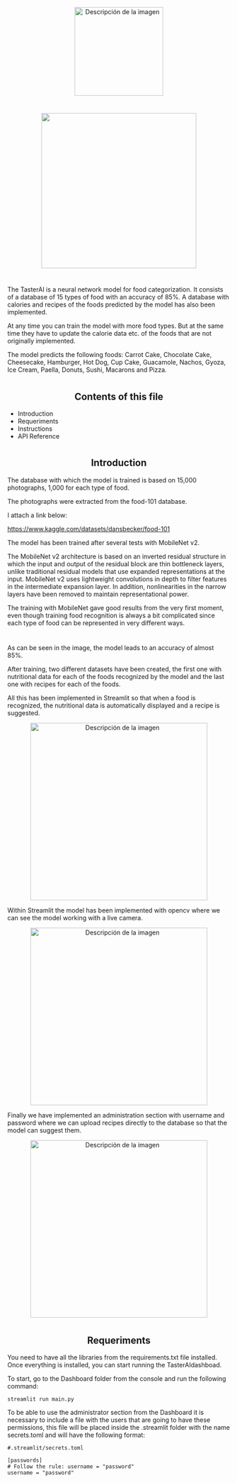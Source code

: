 
<p align="center"> <img src="https://user-images.githubusercontent.com/101704557/184862313-efae0fff-a916-4d3a-8696-093acf6c45c9.png" alt="Descripción de la imagen"  height="200" /> </p>


<h1 style='text-align: center; color:#FF7F00 ;'></h1>

<p align="center"> <img src="https://user-images.githubusercontent.com/101704557/184918236-12d57e4d-aa56-4d34-ad0e-15458a90988e.gif"  height="350"//> </p>

<h1 style='text-align: center; color:#FF7F00 ;'></h1>


The TasterAI is a neural network model for food categorization. It consists of a database of 15 types of food with an accuracy of 85%. A database with calories and recipes of the foods predicted by the model has also been implemented.

At any time you can train the model with more food types. But at the same time they have to update the calorie data etc. of the foods that are not originally implemented.

The model predicts the following foods: Carrot Cake, Chocolate Cake, Cheesecake, Hamburger, Hot Dog, Cup Cake, Guacamole, Nachos, Gyoza, Ice Cream, Paella, Donuts, Sushi, Macarons and Pizza. 

<h1 style='text-align: center; color:#FF7F00 ;'></h1>

<h2 align="center">Contents of this file</h2>

- Introduction
- Requeriments
- Instructions
- API Reference

<h1 style='text-align: center; color:#FF7F00 ;'></h1>

<h2 align="center">Introduction</h2>

The database with which the model is trained is based on 15,000 photographs, 1,000 for each type of food.

The photographs were extracted from the food-101 database.

I attach a link below:

https://www.kaggle.com/datasets/dansbecker/food-101

The model has been trained after several tests with MobileNet v2.

The MobileNet v2 architecture is based on an inverted residual structure in which the input and output of the residual block are thin bottleneck layers, unlike traditional residual models that use expanded representations at the input. MobileNet v2 uses lightweight convolutions in depth to filter features in the intermediate expansion layer. In addition, nonlinearities in the narrow layers have been removed to maintain representational power.

The training with MobileNet gave good results from the very first moment, even though training food recognition is always a bit complicated since each type of food can be represented in very different ways.

<h1 style='text-align: center; color:#FF7F00 ;'></h1>

As can be seen in the image, the model leads to an accuracy of almost 85%.

After training, two different datasets have been created, the first one with nutritional data for each of the foods recognized by the model and the last one with recipes for each of the foods.

All this has been implemented in Streamlit so that when a food is recognized, the nutritional data is automatically displayed and a recipe is suggested.

<p align="center"> <img src=https://i.ibb.co/gR6RfpP/ejemplo.png" alt="Descripción de la imagen"  height="400" /> </p>


Within Streamlit the model has been implemented with opencv where we can see the model working with a live camera.

<p align="center"> <img src="https://i.ibb.co/8PYZKGS/Captura-de-pantalla-de-2022-08-16-18-49-04.png"alt="Descripción de la imagen"  height="400" /> </p>

Finally we have implemented an administration section with username and password where we can upload recipes directly to the database so that the model can suggest them.

<p align="center"> <img src="https://i.ibb.co/0cDDFjz/Captura-de-pantalla-de-2022-08-16-18-55-55.png" alt="Descripción de la imagen"  height="400" /> </p>

<h1 style='text-align: center; color:#FF7F00 ;'></h1>

<h2 align="center">Requeriments</h2>

You need to have all the libraries from the requirements.txt file installed. Once everything is installed, you can start running the TasterAIdashboad.

To start, go to the Dashboard folder from the console and run the following command:

```
streamlit run main.py
```
To be able to use the administrator section from the Dashboard it is necessary to include a file with the users that are going to have these permissions, this file will be placed inside the .streamlit folder with the name secrets.toml and will have the following format:

```
#.streamlit/secrets.toml

[passwords]
# Follow the rule: username = "password"
username = "password"
```


